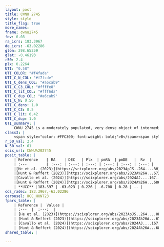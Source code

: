 ```yaml
---
layout: post
title: CWNU 2745
style: style
title_flag: true
more_names: 
fname: cwnu2745
fov: 0.08
ra_icrs: 183.3967
de_icrs: -63.02286
glon: 298.65259
glat: -0.46193
r50: 2.4
plx: 0.2264
UTI: "0.58"
UTI_COLOR: "#f4fada"
UTI_C_N_COL: "#f7fcde"
UTI_C_dens_COL: "#a6cab9"
UTI_C_C3_COL: "#ffffe8"
UTI_C_lit_COL: "#fff6da"
UTI_C_dup_COL: "#a6cab9"
UTI_C_N: 0.56
UTI_C_dens: 1.0
UTI_C_C3: 0.5
UTI_C_lit: 0.42
UTI_C_dup: 1.0
UTI_summary: |
    CWNU 2745 is a moderately populated, very dense object of intermediate C3 quality. It was recently reported in the literature.
class3: |
    <span style="color: #FFC300; font-weight: bold;">B</span><span style="color: #FFC300; font-weight: bold;">B</span>
r_50_val: 2.4
N_50_val: 61
scix_url: CWNU%202745
posit_table: |
    | Reference    | RA    | DEC   | Plx  | pmRA  | pmDE   |  Rv  |
    | :---         | :---: | :---: | :---: | :---: | :---: | :---: |
    |[He et al. (2023)](https://scixplorer.org/abs/2023ApJS..264....8H) | 183.389 | -63.029 | 0.245 | -6.704 | 0.283 | -- |
    |[Hunt & Reffert (2023)](https://scixplorer.org/abs/2023A%26A...673A.114H) | 183.391 | -63.028 | 0.222 | -6.714 | 0.267 | -- |
    |[Cavallo et al. (2024)](https://scixplorer.org/abs/2024AJ....167...12C) | 183.374 | -63.016 | 0.222 | -- | -- | -- |
    |[Hunt & Reffert (2024)](https://scixplorer.org/abs/2024A%26A...686A..42H) | 183.391 | -63.028 | 0.222 | -6.714 | 0.267 | -- |
    | **UCC** |183.397 | -63.023 | 0.226 | -6.708 | 0.28 | -- | 
cds_radec: 183.3967,-63.02286
carousel: UCC_HUNT23
fpars_table: |
    | Reference |  Values |
    | :---  |  :---:  |
    | [He et al. (2023)](https://scixplorer.org/abs/2023ApJS..264....8H) | `A0=4.05, m-M=13.0, logAge=6.8` |
    | [Hunt & Reffert (2023)](https://scixplorer.org/abs/2023A%26A...673A.114H) | `AV50=3.469, diffAV50=2.482, MOD50=13.007, logAge50=7.432` |
    | [Cavallo et al. (2024)](https://scixplorer.org/abs/2024AJ....167...12C) | `AV50=3.37, dMod50=12.89, logAge50=8.16, [Fe/H]50=0.41` |
    | [Hunt & Reffert (2024)](https://scixplorer.org/abs/2024A%26A...686A..42H) | `MassJ=1140.44` |
shared_table: |
    
---
```

